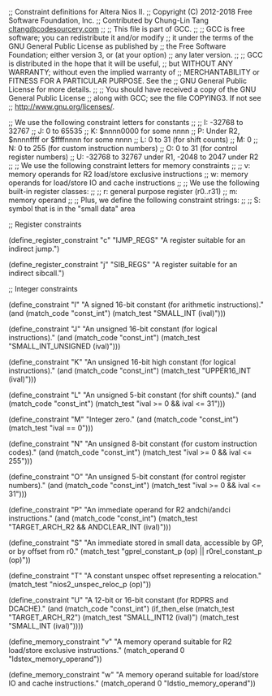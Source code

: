 ;; Constraint definitions for Altera Nios II.
;; Copyright (C) 2012-2018 Free Software Foundation, Inc.
;; Contributed by Chung-Lin Tang <cltang@codesourcery.com>
;;
;; This file is part of GCC.
;;
;; GCC is free software; you can redistribute it and/or modify
;; it under the terms of the GNU General Public License as published by
;; the Free Software Foundation; either version 3, or (at your option)
;; any later version.
;;
;; GCC is distributed in the hope that it will be useful,
;; but WITHOUT ANY WARRANTY; without even the implied warranty of
;; MERCHANTABILITY or FITNESS FOR A PARTICULAR PURPOSE.  See the
;; GNU General Public License for more details.
;;
;; You should have received a copy of the GNU General Public License
;; along with GCC; see the file COPYING3.  If not see
;; <http://www.gnu.org/licenses/>.

;; We use the following constraint letters for constants
;;
;;  I: -32768 to 32767
;;  J: 0 to 65535
;;  K: $nnnn0000 for some nnnn
;;  P: Under R2, $nnnnffff or $ffffnnnn for some nnnn
;;  L: 0 to 31 (for shift counts)
;;  M: 0
;;  N: 0 to 255 (for custom instruction numbers)
;;  O: 0 to 31 (for control register numbers)
;;  U: -32768 to 32767 under R1, -2048 to 2047 under R2
;;
;; We use the following constraint letters for memory constraints
;;
;;  v: memory operands for R2 load/store exclusive instructions
;;  w: memory operands for load/store IO and cache instructions
;;
;; We use the following built-in register classes:
;;
;;  r: general purpose register (r0..r31)
;;  m: memory operand
;;
;; Plus, we define the following constraint strings:
;;
;;  S: symbol that is in the "small data" area

;; Register constraints

(define_register_constraint "c" "IJMP_REGS"
  "A register suitable for an indirect jump.")

(define_register_constraint "j" "SIB_REGS"
  "A register suitable for an indirect sibcall.")

;; Integer constraints

(define_constraint "I"
  "A signed 16-bit constant (for arithmetic instructions)."
  (and (match_code "const_int")
       (match_test "SMALL_INT (ival)")))

(define_constraint "J"
  "An unsigned 16-bit constant (for logical instructions)."
  (and (match_code "const_int")
       (match_test "SMALL_INT_UNSIGNED (ival)")))

(define_constraint "K"
  "An unsigned 16-bit high constant (for logical instructions)."
  (and (match_code "const_int")
       (match_test "UPPER16_INT (ival)")))

(define_constraint "L"
  "An unsigned 5-bit constant (for shift counts)."
  (and (match_code "const_int")
       (match_test "ival >= 0 && ival <= 31")))

(define_constraint "M"
  "Integer zero."
  (and (match_code "const_int")
       (match_test "ival == 0")))

(define_constraint "N"
  "An unsigned 8-bit constant (for custom instruction codes)."
  (and (match_code "const_int")
       (match_test "ival >= 0 && ival <= 255")))

(define_constraint "O"
  "An unsigned 5-bit constant (for control register numbers)."
  (and (match_code "const_int")
       (match_test "ival >= 0 && ival <= 31")))

(define_constraint "P"
  "An immediate operand for R2 andchi/andci instructions."
  (and (match_code "const_int")
       (match_test "TARGET_ARCH_R2 && ANDCLEAR_INT (ival)")))

(define_constraint "S"
  "An immediate stored in small data, accessible by GP, or by offset from r0."
  (match_test "gprel_constant_p (op) || r0rel_constant_p (op)"))

(define_constraint "T"
  "A constant unspec offset representing a relocation."
  (match_test "nios2_unspec_reloc_p (op)"))

(define_constraint "U"
  "A 12-bit or 16-bit constant (for RDPRS and DCACHE)."
  (and (match_code "const_int")
       (if_then_else (match_test "TARGET_ARCH_R2")
                     (match_test "SMALL_INT12 (ival)")
                     (match_test "SMALL_INT (ival)"))))

(define_memory_constraint "v"
  "A memory operand suitable for R2 load/store exclusive instructions."
  (match_operand 0 "ldstex_memory_operand"))

(define_memory_constraint "w"
  "A memory operand suitable for load/store IO and cache instructions."
  (match_operand 0 "ldstio_memory_operand"))
